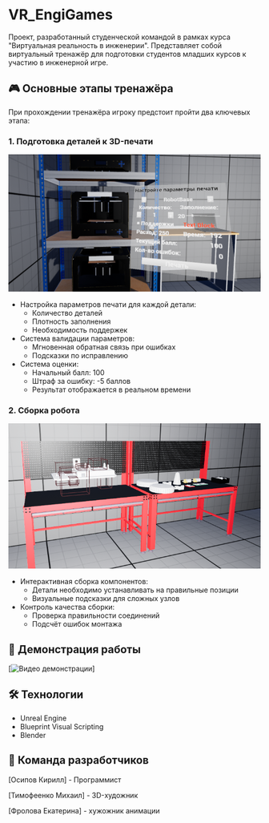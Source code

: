 # VR_EngiGames
Проект, разработанный студенческой командой в рамках курса "Виртуальная реальность в инженерии". Представляет собой виртуальный тренажёр для подготовки студентов младших курсов к участию в инженерной игре.

## 🎮 Основные этапы тренажёра

При прохождении тренажёра игроку предстоит пройти два ключевых этапа:

### 1. Подготовка деталей к 3D-печати
![Этап 3D-печати](/images/3dprintstage.png)

- Настройка параметров печати для каждой детали:
  - Количество деталей
  - Плотность заполнения
  - Необходимость поддержек
- Система валидации параметров:
  - Мгновенная обратная связь при ошибках
  - Подсказки по исправлению
- Система оценки:
  - Начальный балл: 100
  - Штраф за ошибку: -5 баллов
  - Результат отображается в реальном времени

### 2. Сборка робота
![Этап сборки](/images/assembly.png)

- Интерактивная сборка компонентов:
  - Детали необходимо устанавливать на правильные позиции
  - Визуальные подсказки для сложных узлов
- Контроль качества сборки:
  - Проверка правильности соединений
  - Подсчёт ошибок монтажа

## 🎥 Демонстрация работы
[![Видео демонстрации](https://youtu.be/gDaewf4-OmE)]

## 🛠 Технологии
- Unreal Engine
- Blueprint Visual Scripting
- Blender

## 👥 Команда разработчиков
[Осипов Кирилл] - Программист

[Тимофеенко Михаил] - 3D-художник

[Фролова Екатерина] - хужожник анимации
